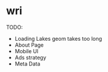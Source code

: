 wri
===

TODO:
* Loading Lakes geom takes too long
* About Page
* Mobile UI
* Ads strategy 
* Meta Data

